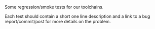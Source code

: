 Some regression/smoke tests for our toolchains.

Each test should contain a short one line description and a link
to a bug report/commit/post for more details on the problem.
